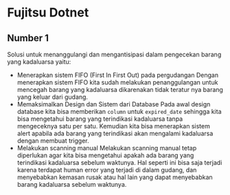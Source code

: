 # Fujitsu Dotnet

## Number 1
Solusi untuk menanggulangi dan mengantisipasi dalam pengecekan barang yang kadaluarsa yaitu:
- Menerapkan sistem FIFO (First In First Out) pada pergudangan
Dengan menerapkan sistem FIFO kita sudah melakukan penanggulangan untuk mencegah barang yang kadaluarsa dikarenakan tidak teratur nya barang yang keluar dari gudang.
- Memaksimalkan Design dan Sistem dari Database
Pada awal design database kita bisa memberikan `column` untuk `expired_date` sehingga kita bisa mengetahui barang yang terindikasi kadaluarsa tanpa mengeceknya satu per satu. Kemudian kita bisa menerapkan sistem alert apabila ada barang yang terindikasi akan mengalami kadaluarsa dengan membuat trigger. 
- Melakukan scanning manual
Melakukan scanning manual tetap diperlukan agar kita bisa mengetahui apakah ada barang yang terindikasi kadaluarsa sebelum waktunya. Hal seperti ini bisa saja terjadi karena terdapat human error yang terjadi di dalam gudang, dan menyebabkan kemasan rusak atau hal lain yang dapat menyebabkan barang kadaluarsa sebelum waktunya.